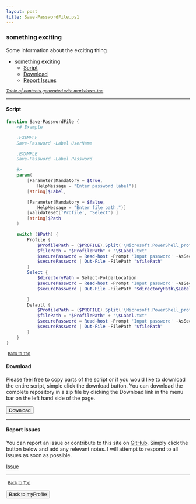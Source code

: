 ```yaml
---
layout: post
title: Save-PasswordFile.ps1
---
```


### something exciting

Some information about the exciting thing

- [something exciting](#something-exciting)
  - [Script](#script)
  - [Download](#download)
  - [Report Issues](#report-issues)

<small><i><a href='http://ecotrust-canada.github.io/markdown-toc/'>Table of contents generated with markdown-toc</a></i></small>

---

#### Script

```powershell
function Save-PasswordFile {
	<# Example

	.EXAMPLE
	Save-Password -Label UserName

	.EXAMPLE
	Save-Password -Label Password

	#>
	param(
		[Parameter(Mandatory = $true,
			HelpMessage = "Enter password label")]
		[string]$Label,

		[Parameter(Mandatory = $false,
			HelpMessage = "Enter file path.")]
		[ValidateSet('Profile', 'Select') ]
		[string]$Path
	)

	switch ($Path) {
		Profile {
			$ProfilePath = ($PROFILE).Split('\Microsoft.PowerShell_profile.ps1')[0]
			$filePath = "$ProfilePath" + "\$Label.txt"
			$securePassword = Read-host -Prompt 'Input password' -AsSecureString | ConvertFrom-SecureString
			$securePassword | Out-File -FilePath "$filePath"
		}
		Select {
			$directoryPath = Select-FolderLocation
			$securePassword = Read-host -Prompt 'Input password' -AsSecureString | ConvertFrom-SecureString
			$securePassword | Out-File -FilePath "$directoryPath\$Label.txt"

		}
		Default {
			$ProfilePath = ($PROFILE).Split('\Microsoft.PowerShell_profile.ps1')[0]
			$filePath = "$ProfilePath" + "\$Label.txt"
			$securePassword = Read-host -Prompt 'Input password' -AsSecureString | ConvertFrom-SecureString
			$securePassword | Out-File -FilePath "$filePath"
		}
	}
}
```

<span style="font-size:11px;"><a href="#"><i class="fas fa-caret-up" aria-hidden="true" style="color: white; margin-right:5px;"></i>Back to Top</a></span>

#### Download

Please feel free to copy parts of the script or if you would like to download the entire script, simple click the download button. You can download the complete repository in a zip file by clicking the Download link in the menu bar on the left hand side of the page.

<button class="btn" type="submit" onclick="window.open('/PowerShell/functions/myProfile/Save-PasswordFile.ps1')">
    <i class="fa fa-cloud-download-alt">
    </i>
        Download
</button>

---

#### Report Issues

You can report an issue or contribute to this site on <a href="https://github.com/BanterBoy/scripts-blog/issues">GitHub</a>. Simply click the button below and add any relevant notes. I will attempt to respond to all issues as soon as possible.

<!-- Place this tag where you want the button to render. -->

<a class="github-button" href="https://github.com/BanterBoy/scripts-blog/issues/new?title=Save-PasswordFile.ps1&body=There is a problem with this function. Please find details below." data-show-count="true" aria-label="Issue BanterBoy/scripts-blog on GitHub">Issue</a>

---

<span style="font-size:11px;"><a href="#"><i class="fas fa-caret-up" aria-hidden="true" style="color: white; margin-right:5px;"></i>Back to Top</a></span>

<a href="/menu/_pages/myProfile.html">
    <button class="btn">
        <i class='fas fa-reply'>
        </i>
            Back to myProfile
    </button>
</a>

[1]: http://ecotrust-canada.github.io/markdown-toc
[2]: https://github.com/googlearchive/code-prettify
